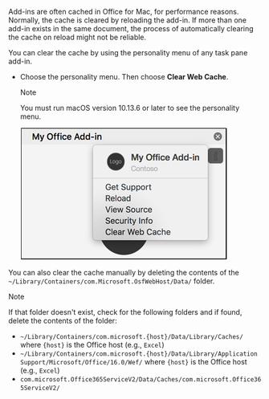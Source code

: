 Add-ins are often cached in Office for Mac, for performance reasons. Normally, the cache is cleared by reloading the add-in. If more than one add-in exists in the same document, the process of automatically clearing the cache on reload might not be reliable.

You can clear the cache by using the personality menu of any task pane add-in.
- Choose the personality menu. Then choose **Clear Web Cache**.
    > [!NOTE]
    > You must run macOS version 10.13.6 or later to see the personality menu.
    
    ![Screen shot of clear web cache option on personality menu.](../images/mac-clear-cache-menu.png)

You can also clear the cache manually by deleting the contents of the `~/Library/Containers/com.Microsoft.OsfWebHost/Data/` folder.

> [!NOTE]
> If that folder doesn't exist, check for the following folders and if found, delete the contents of the folder:
>    - `~/Library/Containers/com.microsoft.{host}/Data/Library/Caches/` where `{host}` is the Office host (e.g., `Excel`)
>    - `~/Library/Containers/com.microsoft.{host}/Data/Library/Application Support/Microsoft/Office/16.0/Wef/` where `{host}` is the Office host (e.g., `Excel`)
>    - `com.microsoft.Office365ServiceV2/Data/Caches/com.microsoft.Office365ServiceV2/`

